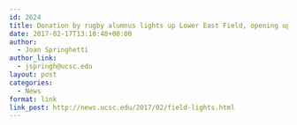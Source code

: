 ```yaml
---
id: 2624
title: Donation by rugby alumnus lights up Lower East Field, opening up training, match  hours
date: 2017-02-17T13:10:48+00:00
author:
  - Joan Springhetti
author_link:
  - jspringh@ucsc.edu
layout: post
categories:
  - News
format: link
link_post: http://news.ucsc.edu/2017/02/field-lights.html
---
```

